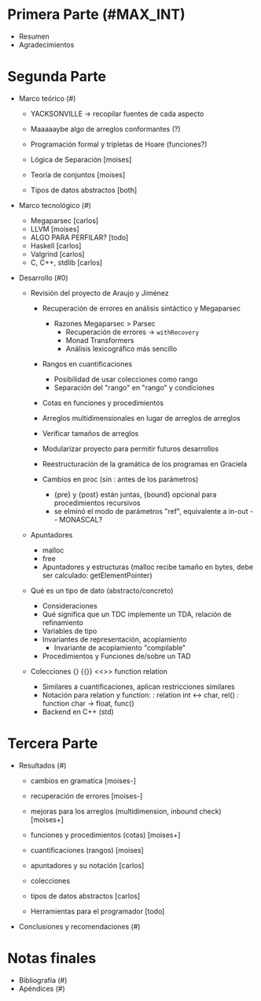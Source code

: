 # Primera Parte                  (#MAX_INT)
- Resumen                       
- Agradecimientos               
<!-- - Índices (LaTeX los hace)       -->
<!-- - Introducción  
    - El planteamiento del problema.
    - Justificación e importancia del trabajo, incluyendo la hipótesis de manera implícita
    - Antecedentes
    - Objetivo general           (#-1)
    - Objetivos específicos      (#-1)     -->

# Segunda Parte                  
- Marco teórico                  (#)
  - YACKSONVILLE -> recopilar fuentes de cada aspecto

  - Maaaaaybe algo de arreglos conformantes (?)

  - Programación formal y tripletas de Hoare (funciones?)

  - Lógica de Separación [moises]

  - Teoría de conjuntos [moises]

  - Tipos de datos abstractos [both]


- Marco tecnológico              (#)
    - Megaparsec  [carlos]
    - LLVM  [moises]
    - ALGO PARA PERFILAR? [todo]
    - Haskell [carlos]
    - Valgrind  [carlos]
    - C, C++, stdlib  [carlos]
- Desarrollo                     (#0)
    - Revisión del proyecto de Araujo y Jiménez
        - Recuperación de errores en análisis sintáctico y Megaparsec
            - Razones Megaparsec > Parsec
                - Recuperación de errores -> `withRecovery`
                - Monad Transformers
                - Análisis lexicográfico más sencillo
        - Rangos en cuantificaciones
            - Posibilidad de usar colecciones como rango
            - Separación del "rango" en "rango" y condiciones
        - Cotas en funciones y procedimientos
        - Arreglos multidimensionales en lugar de arreglos de arreglos
        - Verificar tamaños de arreglos
        - Modularizar proyecto para permitir futuros desarrollos

        - Reestructuración de la gramática de los programas en Graciela
        - Cambios en proc (sin : antes de los parámetros)
            - {pre} y {post} están juntas, {bound} opcional para procedimientos
              recursivos
            - se elminó el modo de parámetros "ref", equivalente a in-out -- MONASCAL?

    - Apuntadores
        - malloc
        - free
        - Apuntadores y estructuras (malloc recibe tamaño en bytes, debe ser calculado: getElementPointer)


    - Qué es un tipo de dato (abstracto/concreto)
        - Consideraciones
        - Qué significa que un TDC implemente un TDA, relación de refinamiento
        - Variables de tipo
        - Invariantes de representación, acoplamiento
            - Invariante de acoplamiento "compilable"
        - Procedimientos y Funciones de/sobre un TAD

    - Colecciones {} {{}} <<>> function relation
        - Similares a cuantificaciones, aplican restricciones similares
        - Notación para relation y function:
            : relation int <-> char, rel(<conjunto de pares>)
            : function char -> float, func(<conjunto de pares>)
        - Backend en C++ (std)


# Tercera Parte                  
- Resultados                     (#)
  - cambios en gramatica [moises-]
  - recuperación de errores [moises-]
  - mejoras para los arreglos (multidimension, inbound check) [moises+]
  - funciones y procedimientos (cotas) [moises+]
  - cuantificaciones (rangos) [moises]

  - apuntadores y su notación [carlos]
  - colecciones
  - tipos de datos abstractos [carlos]

  - Herramientas para el programador [todo]

- Conclusiones y recomendaciones (#)

# Notas finales                  
- Bibliografía                   (#)
- Apéndices                      (#)
